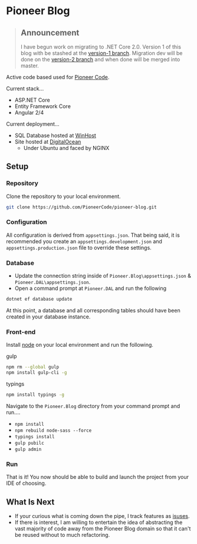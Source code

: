 # Pioneer Blog

> ## Announcement 
> I have begun work on migrating to .NET Core 2.0. Version 1 of this blog with be stashed at the [version-1 branch](https://github.com/PioneerCode/pioneer-blog/tree/version-1). Migration dev will be done on the [version-2 branch](https://github.com/PioneerCode/pioneer-blog/tree/enhancement/version-2) and when done will be merged into master. 

Active code based used for [Pioneer Code](http://pioneercode).

Current stack...
- ASP.NET Core
- Entity Framework Core
- Angular 2/4

Current deployment...
- SQL Database hosted at [WinHost](http://www.winhost.com/a/chadr)
- Site hosted at [DigitalOcean](http://www.digitalocean.com/?refcode=d95b905a1279)
  - Under Ubuntu and faced by NGINX

## Setup

### Repository
Clone the repository to your local environment.

```bash
git clone https://github.com/PioneerCode/pioneer-blog.git
```

### Configuration
All configuration is derived from `appsettings.json`. That being said, it is recommended you create an `appsettings.development.json`  and `appsettings.production.json` file to override these settings.

### Database

- Update the connection string inside of `Pioneer.Blog\appsettings.json` & `Pioneer.DAL\appsettings.json`.
- Open a command prompt at `Pioneer.DAL` and run the following

```bash
dotnet ef database update
```

At this point, a database and all corresponding tables should have been created in your database instance. 

### Front-end

Install [node](https://nodejs.org/en/) on your local environment and run the following.

gulp
```bash
npm rm --global gulp
npm install gulp-cli -g
```

typings
```bash
npm install typings -g
```

Navigate to the `Pioneer.Blog` directory from your command prompt and run....
- `npm install`
- `npm rebuild node-sass --force`
- `typings install`
- `gulp pubilc`
- `gulp admin`

### Run

That is it! You now should be able to build and launch the project from your IDE of choosing.  

## What Is Next

- If your curious what is coming down the pipe, I track features as [isuses](https://github.com/PioneerCode/pioneer-blog/issues).
- If there is interest, I am willing to entertain the idea of abstracting the vast majority of code away from the Pioneer Blog domain so that it can't be reused without to much refactoring.  
